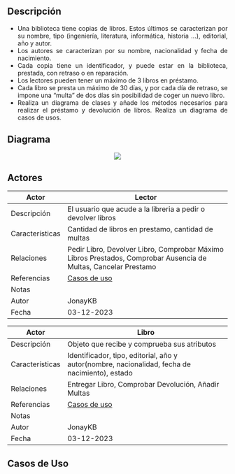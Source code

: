 <div align="justify">



## Descripción

  - Una	 biblioteca	 tiene	 copias	 de	 libros.	 Estos	 últimos se	 caracterizan	 por	 su	 nombre,	 tipo	(ingeniería,	literatura,	informática,	historia	...),	editorial,	año	y	autor.
  - Los	autores	se	caracterizan	por	su	nombre,	nacionalidad	y	fecha	de nacimiento.
  - Cada	 copia	 tiene	 un	identificador,	y	 puede	estar	en	la	 biblioteca,	 prestada, con	 retraso	 o	en	 reparación.
  - Los	lectores	pueden	tener	un	máximo	de	3	libros	en	préstamo.
  - Cada	libro	se	presta	un	máximo	de	30	días,	y	por	cada	día	de	retraso,	se impone	una	“multa” de	dos	días	sin	posibilidad	de	coger	un	nuevo	libro.
  - Realiza	 un	 diagrama	 de	 clases	 y	 añade	 los	 métodos	 necesarios	 para realizar	 el	 préstamo	 y devolución	de	libros.
  Realiza	un	diagrama	de	casos	de	usos.


## Diagrama
<div align = "center">
<img src="DiagramaLibería.imagen.png"/>
</div>

## Actores

|  Actor | Lector |
|---|---|
| Descripción  | El usuario que acude a la libreria a pedir o devolver libros  |
| Características  | Cantidad de libros en prestamo, cantidad de multas |
| Relaciones | Pedir Libro, Devolver Libro, Comprobar Máximo Libros Prestados, Comprobar Ausencia de Multas, Cancelar Prestamo |
| Referencias | [Casos de uso](https://github.com/jpexposito/docencia/blob/master/Primero/ETS/DIAGRAMAS/DIAGRAMAS-CLASES/Ejemplos/biblioteca.md) |   
|  Notas |   |
| Autor  | JonayKB|
|Fecha | 03-12-2023 |


|  Actor | Libro |
|---|---|
| Descripción  | Objeto que recibe y comprueba sus atributos  |
| Características  | Identificador, tipo, editorial, año y autor(nombre, nacionalidad, fecha de nacimiento), estado |
| Relaciones | Entregar Libro, Comprobar Devolución, Añadir Multas |
| Referencias | [Casos de uso](https://github.com/jpexposito/docencia/blob/master/Primero/ETS/DIAGRAMAS/DIAGRAMAS-CLASES/Ejemplos/biblioteca.md) |   
|  Notas |   |
| Autor  | JonayKB|
|Fecha | 03-12-2023 |

## Casos de Uso
</div>